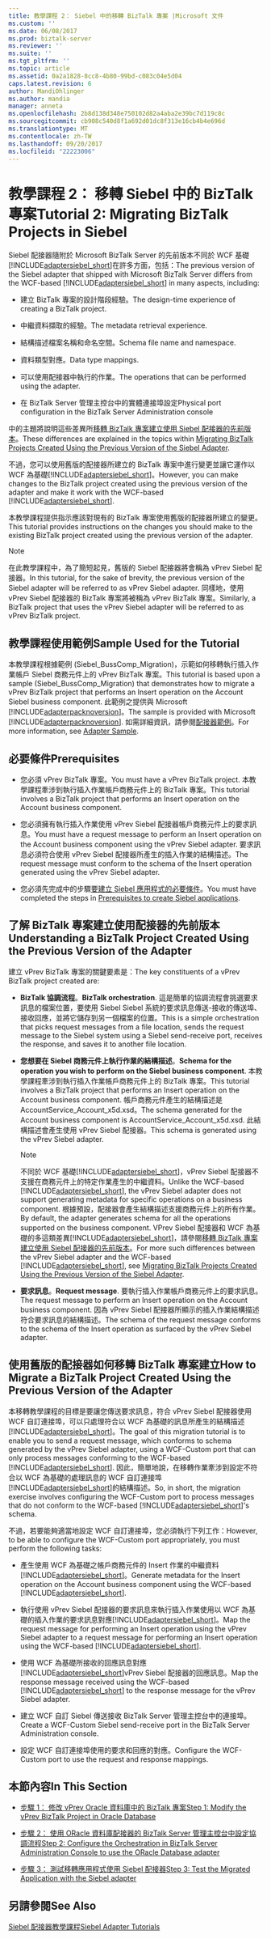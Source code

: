 ```yaml
---
title: 教學課程 2： Siebel 中的移轉 BizTalk 專案 |Microsoft 文件
ms.custom: ''
ms.date: 06/08/2017
ms.prod: biztalk-server
ms.reviewer: ''
ms.suite: ''
ms.tgt_pltfrm: ''
ms.topic: article
ms.assetid: 0a2a1828-8cc8-4b80-99bd-c083c04e5d04
caps.latest.revision: 6
author: MandiOhlinger
ms.author: mandia
manager: anneta
ms.openlocfilehash: 2b8d138d348e750102d82a4aba2e39bc7d119c8c
ms.sourcegitcommit: cb908c540d8f1a692d01dc8f313e16cb4b4e696d
ms.translationtype: MT
ms.contentlocale: zh-TW
ms.lasthandoff: 09/20/2017
ms.locfileid: "22223006"
---
```

# <a name="tutorial-2-migrating-biztalk-projects-in-siebel"></a><span data-ttu-id="088c7-102">教學課程 2： 移轉 Siebel 中的 BizTalk 專案</span><span class="sxs-lookup"><span data-stu-id="088c7-102">Tutorial 2: Migrating BizTalk Projects in Siebel</span></span>
<span data-ttu-id="088c7-103">Siebel 配接器隨附於 Microsoft BizTalk Server 的先前版本不同於 WCF 基礎[!INCLUDE[adaptersiebel_short](../../includes/adaptersiebel-short-md.md)]在許多方面，包括：</span><span class="sxs-lookup"><span data-stu-id="088c7-103">The previous version of the Siebel adapter that shipped with Microsoft BizTalk Server differs from the WCF-based [!INCLUDE[adaptersiebel_short](../../includes/adaptersiebel-short-md.md)] in many aspects, including:</span></span>  
  
-   <span data-ttu-id="088c7-104">建立 BizTalk 專案的設計階段經驗。</span><span class="sxs-lookup"><span data-stu-id="088c7-104">The design-time experience of creating a BizTalk project.</span></span>  
  
-   <span data-ttu-id="088c7-105">中繼資料擷取的經驗。</span><span class="sxs-lookup"><span data-stu-id="088c7-105">The metadata retrieval experience.</span></span>  
  
-   <span data-ttu-id="088c7-106">結構描述檔案名稱和命名空間。</span><span class="sxs-lookup"><span data-stu-id="088c7-106">Schema file name and namespace.</span></span>  
  
-   <span data-ttu-id="088c7-107">資料類型對應。</span><span class="sxs-lookup"><span data-stu-id="088c7-107">Data type mappings.</span></span>  
  
-   <span data-ttu-id="088c7-108">可以使用配接器中執行的作業。</span><span class="sxs-lookup"><span data-stu-id="088c7-108">The operations that can be performed using the adapter.</span></span>  
  
-   <span data-ttu-id="088c7-109">在 BizTalk Server 管理主控台中的實體連接埠設定</span><span class="sxs-lookup"><span data-stu-id="088c7-109">Physical port configuration in the BizTalk Server Administration console</span></span>  
  
 <span data-ttu-id="088c7-110">中的主題將說明這些差異所[移轉 BizTalk 專案建立使用 Siebel 配接器的先前版本](http://msdn.microsoft.com/library/ae61d3df-c5ca-4891-86b1-9f0dd6d3a59e)。</span><span class="sxs-lookup"><span data-stu-id="088c7-110">These differences are explained in the topics within [Migrating BizTalk Projects Created Using the Previous Version of the Siebel Adapter](http://msdn.microsoft.com/library/ae61d3df-c5ca-4891-86b1-9f0dd6d3a59e).</span></span>  
  
 <span data-ttu-id="088c7-111">不過，您可以使用舊版的配接器所建立的 BizTalk 專案中進行變更並讓它運作以 WCF 為基礎[!INCLUDE[adaptersiebel_short](../../includes/adaptersiebel-short-md.md)]。</span><span class="sxs-lookup"><span data-stu-id="088c7-111">However, you can make changes to the BizTalk project created using the previous version of the adapter and make it work with the WCF-based [!INCLUDE[adaptersiebel_short](../../includes/adaptersiebel-short-md.md)].</span></span>  
  
 <span data-ttu-id="088c7-112">本教學課程提供指示應該對現有的 BizTalk 專案使用舊版的配接器所建立的變更。</span><span class="sxs-lookup"><span data-stu-id="088c7-112">This tutorial provides instructions on the changes you should make to the existing BizTalk project created using the previous version of the adapter.</span></span>  
  
> [!NOTE]
>  <span data-ttu-id="088c7-113">在此教學課程中，為了簡短起見，舊版的 Siebel 配接器將會稱為 vPrev Siebel 配接器。</span><span class="sxs-lookup"><span data-stu-id="088c7-113">In this tutorial, for the sake of brevity, the previous version of the Siebel adapter will be referred to as vPrev Siebel adapter.</span></span> <span data-ttu-id="088c7-114">同樣地，使用 vPrev Siebel 配接器的 BizTalk 專案將被稱為 vPrev BizTalk 專案。</span><span class="sxs-lookup"><span data-stu-id="088c7-114">Similarly, a BizTalk project that uses the vPrev Siebel adapter will be referred to as vPrev BizTalk project.</span></span>  
  
## <a name="sample-used-for-the-tutorial"></a><span data-ttu-id="088c7-115">教學課程使用範例</span><span class="sxs-lookup"><span data-stu-id="088c7-115">Sample Used for the Tutorial</span></span>  
 <span data-ttu-id="088c7-116">本教學課程根據範例 (Siebel_BussComp_Migration)，示範如何移轉執行插入作業帳戶 Siebel 商務元件上的 vPrev BizTalk 專案。</span><span class="sxs-lookup"><span data-stu-id="088c7-116">This tutorial is based upon a sample (Siebel_BussComp_Migration) that demonstrates how to migrate a vPrev BizTalk project that performs an Insert operation on the Account Siebel business component.</span></span> <span data-ttu-id="088c7-117">此範例之提供與 Microsoft [!INCLUDE[adapterpacknoversion](../../includes/adapterpacknoversion-md.md)]。</span><span class="sxs-lookup"><span data-stu-id="088c7-117">The sample is provided with Microsoft [!INCLUDE[adapterpacknoversion](../../includes/adapterpacknoversion-md.md)].</span></span> <span data-ttu-id="088c7-118">如需詳細資訊，請參閱[配接器範例](../../adapters-and-accelerators/accelerator-rosettanet/adapter-samples.md)。</span><span class="sxs-lookup"><span data-stu-id="088c7-118">For more information, see [Adapter Sample](../../adapters-and-accelerators/accelerator-rosettanet/adapter-samples.md).</span></span>  
  
## <a name="prerequisites"></a><span data-ttu-id="088c7-119">必要條件</span><span class="sxs-lookup"><span data-stu-id="088c7-119">Prerequisites</span></span>  
  
-   <span data-ttu-id="088c7-120">您必須 vPrev BizTalk 專案。</span><span class="sxs-lookup"><span data-stu-id="088c7-120">You must have a vPrev BizTalk project.</span></span> <span data-ttu-id="088c7-121">本教學課程牽涉到執行插入作業帳戶商務元件上的 BizTalk 專案。</span><span class="sxs-lookup"><span data-stu-id="088c7-121">This tutorial involves a BizTalk project that performs an Insert operation on the Account business component.</span></span>  
  
-   <span data-ttu-id="088c7-122">您必須擁有執行插入作業使用 vPrev Siebel 配接器帳戶商務元件上的要求訊息。</span><span class="sxs-lookup"><span data-stu-id="088c7-122">You must have a request message to perform an Insert operation on the Account business component using the vPrev Siebel adapter.</span></span> <span data-ttu-id="088c7-123">要求訊息必須符合使用 vPrev Siebel 配接器所產生的插入作業的結構描述。</span><span class="sxs-lookup"><span data-stu-id="088c7-123">The request message must conform to the schema of the Insert operation generated using the vPrev Siebel adapter.</span></span>  
  
-   <span data-ttu-id="088c7-124">您必須先完成中的步驟[要建立 Siebel 應用程式的必要條件](../../adapters-and-accelerators/adapter-siebel/prerequisites-to-create-siebel-applications.md)。</span><span class="sxs-lookup"><span data-stu-id="088c7-124">You must have completed the steps in [Prerequisites to create Siebel applications](../../adapters-and-accelerators/adapter-siebel/prerequisites-to-create-siebel-applications.md).</span></span>  
  
## <a name="understanding-a-biztalk-project-created-using-the-previous-version-of-the-adapter"></a><span data-ttu-id="088c7-125">了解 BizTalk 專案建立使用配接器的先前版本</span><span class="sxs-lookup"><span data-stu-id="088c7-125">Understanding a BizTalk Project Created Using the Previous Version of the Adapter</span></span>  
 <span data-ttu-id="088c7-126">建立 vPrev BizTalk 專案的關鍵要素是：</span><span class="sxs-lookup"><span data-stu-id="088c7-126">The key constituents of a vPrev BizTalk project created are:</span></span>  
  
-   <span data-ttu-id="088c7-127">**BizTalk 協調流程**。</span><span class="sxs-lookup"><span data-stu-id="088c7-127">**BizTalk orchestration**.</span></span> <span data-ttu-id="088c7-128">這是簡單的協調流程會挑選要求訊息的檔案位置，要使用 Siebel Siebel 系統的要求訊息傳送-接收的傳送埠、 接收回應，並將它儲存到另一個檔案的位置。</span><span class="sxs-lookup"><span data-stu-id="088c7-128">This is a simple orchestration that picks request messages from a file location, sends the request message to the Siebel system using a Siebel send-receive port, receives the response, and saves it to another file location.</span></span>  
  
-   <span data-ttu-id="088c7-129">**您想要在 Siebel 商務元件上執行作業的結構描述**。</span><span class="sxs-lookup"><span data-stu-id="088c7-129">**Schema for the operation you wish to perform on the Siebel business component**.</span></span> <span data-ttu-id="088c7-130">本教學課程牽涉到執行插入作業帳戶商務元件上的 BizTalk 專案。</span><span class="sxs-lookup"><span data-stu-id="088c7-130">This tutorial involves a BizTalk project that performs an Insert operation on the Account business component.</span></span> <span data-ttu-id="088c7-131">帳戶商務元件產生的結構描述是 AccountService_Account_x5d.xsd。</span><span class="sxs-lookup"><span data-stu-id="088c7-131">The schema generated for the Account business component is AccountService_Account_x5d.xsd.</span></span> <span data-ttu-id="088c7-132">此結構描述會產生使用 vPrev Siebel 配接器。</span><span class="sxs-lookup"><span data-stu-id="088c7-132">This schema is generated using the vPrev Siebel adapter.</span></span>  
  
    > [!NOTE]
    >  <span data-ttu-id="088c7-133">不同於 WCF 基礎[!INCLUDE[adaptersiebel_short](../../includes/adaptersiebel-short-md.md)]，vPrev Siebel 配接器不支援在商務元件上的特定作業產生的中繼資料。</span><span class="sxs-lookup"><span data-stu-id="088c7-133">Unlike the WCF-based [!INCLUDE[adaptersiebel_short](../../includes/adaptersiebel-short-md.md)], the vPrev Siebel adapter does not support generating metadata for specific operations on a business component.</span></span> <span data-ttu-id="088c7-134">根據預設，配接器會產生結構描述支援商務元件上的所有作業。</span><span class="sxs-lookup"><span data-stu-id="088c7-134">By default, the adapter generates schema for all the operations supported on the business component.</span></span> <span data-ttu-id="088c7-135">VPrev Siebel 配接器和 WCF 為基礎的多這類差異[!INCLUDE[adaptersiebel_short](../../includes/adaptersiebel-short-md.md)]，請參閱[移轉 BizTalk 專案建立使用 Siebel 配接器的先前版本](http://msdn.microsoft.com/library/ae61d3df-c5ca-4891-86b1-9f0dd6d3a59e)。</span><span class="sxs-lookup"><span data-stu-id="088c7-135">For more such differences between the vPrev Siebel adapter and the WCF-based [!INCLUDE[adaptersiebel_short](../../includes/adaptersiebel-short-md.md)], see [Migrating BizTalk Projects Created Using the Previous Version of the Siebel Adapter](http://msdn.microsoft.com/library/ae61d3df-c5ca-4891-86b1-9f0dd6d3a59e).</span></span>  
  
-   <span data-ttu-id="088c7-136">**要求訊息**。</span><span class="sxs-lookup"><span data-stu-id="088c7-136">**Request message**.</span></span> <span data-ttu-id="088c7-137">要執行插入作業帳戶商務元件上的要求訊息。</span><span class="sxs-lookup"><span data-stu-id="088c7-137">The request message to perform an Insert operation on the Account business component.</span></span> <span data-ttu-id="088c7-138">因為 vPrev Siebel 配接器所顯示的插入作業結構描述符合要求訊息的結構描述。</span><span class="sxs-lookup"><span data-stu-id="088c7-138">The schema of the request message conforms to the schema of the Insert operation as surfaced by the vPrev Siebel adapter.</span></span>  
  
## <a name="how-to-migrate-a-biztalk-project-created-using-the-previous-version-of-the-adapter"></a><span data-ttu-id="088c7-139">使用舊版的配接器如何移轉 BizTalk 專案建立</span><span class="sxs-lookup"><span data-stu-id="088c7-139">How to Migrate a BizTalk Project Created Using the Previous Version of the Adapter</span></span>  
 <span data-ttu-id="088c7-140">本移轉教學課程的目標是要讓您傳送要求訊息，符合 vPrev Siebel 配接器使用 WCF 自訂連接埠，可以只處理符合以 WCF 為基礎的訊息所產生的結構描述[!INCLUDE[adaptersiebel_short](../../includes/adaptersiebel-short-md.md)]。</span><span class="sxs-lookup"><span data-stu-id="088c7-140">The goal of this migration tutorial is to enable you to send a request message, which conforms to schema generated by the vPrev Siebel adapter, using a WCF-Custom port that can only process messages conforming to the WCF-based [!INCLUDE[adaptersiebel_short](../../includes/adaptersiebel-short-md.md)].</span></span> <span data-ttu-id="088c7-141">因此，簡單地說，在移轉作業牽涉到設定不符合以 WCF 為基礎的處理訊息的 WCF 自訂連接埠[!INCLUDE[adaptersiebel_short](../../includes/adaptersiebel-short-md.md)]的結構描述。</span><span class="sxs-lookup"><span data-stu-id="088c7-141">So, in short, the migration exercise involves configuring the WCF-Custom port to process messages that do not conform to the WCF-based [!INCLUDE[adaptersiebel_short](../../includes/adaptersiebel-short-md.md)]'s schema.</span></span>  
  
 <span data-ttu-id="088c7-142">不過，若要能夠適當地設定 WCF 自訂連接埠，您必須執行下列工作：</span><span class="sxs-lookup"><span data-stu-id="088c7-142">However, to be able to configure the WCF-Custom port appropriately, you must perform the following tasks:</span></span>  
  
-   <span data-ttu-id="088c7-143">產生使用 WCF 為基礎之帳戶商務元件的 Insert 作業的中繼資料[!INCLUDE[adaptersiebel_short](../../includes/adaptersiebel-short-md.md)]。</span><span class="sxs-lookup"><span data-stu-id="088c7-143">Generate metadata for the Insert operation on the Account business component using the WCF-based [!INCLUDE[adaptersiebel_short](../../includes/adaptersiebel-short-md.md)].</span></span>  
  
-   <span data-ttu-id="088c7-144">執行使用 vPrev Siebel 配接器的要求訊息來執行插入作業使用以 WCF 為基礎的插入作業的要求訊息對應[!INCLUDE[adaptersiebel_short](../../includes/adaptersiebel-short-md.md)]。</span><span class="sxs-lookup"><span data-stu-id="088c7-144">Map the request message for performing an Insert operation using the vPrev Siebel adapter to a request message for performing an Insert operation using the WCF-based [!INCLUDE[adaptersiebel_short](../../includes/adaptersiebel-short-md.md)].</span></span>  
  
-   <span data-ttu-id="088c7-145">使用 WCF 為基礎所接收的回應訊息對應[!INCLUDE[adaptersiebel_short](../../includes/adaptersiebel-short-md.md)]vPrev Siebel 配接器的回應訊息。</span><span class="sxs-lookup"><span data-stu-id="088c7-145">Map the response message received using the WCF-based [!INCLUDE[adaptersiebel_short](../../includes/adaptersiebel-short-md.md)] to the response message for the vPrev Siebel adapter.</span></span>  
  
-   <span data-ttu-id="088c7-146">建立 WCF 自訂 Siebel 傳送接收 BizTalk Server 管理主控台中的連接埠。</span><span class="sxs-lookup"><span data-stu-id="088c7-146">Create a WCF-Custom Siebel send-receive port in the BizTalk Server Administration console.</span></span>  
  
-   <span data-ttu-id="088c7-147">設定 WCF 自訂連接埠使用的要求和回應的對應。</span><span class="sxs-lookup"><span data-stu-id="088c7-147">Configure the WCF-Custom port to use the request and response mappings.</span></span>  
  
## <a name="in-this-section"></a><span data-ttu-id="088c7-148">本節內容</span><span class="sxs-lookup"><span data-stu-id="088c7-148">In This Section</span></span>  
  
-   [<span data-ttu-id="088c7-149">步驟 1： 修改 vPrev Oracle 資料庫中的 BizTalk 專案</span><span class="sxs-lookup"><span data-stu-id="088c7-149">Step 1: Modify the vPrev BizTalk Project in Oracle Database</span></span>](../../adapters-and-accelerators/adapter-oracle-database/step-1-modify-the-vprev-biztalk-project-in-oracle-database.md)  
  
-   [<span data-ttu-id="088c7-150">步驟 2： 使用 ORacle 資料庫配接器的 BizTalk Server 管理主控台中設定協調流程</span><span class="sxs-lookup"><span data-stu-id="088c7-150">Step 2: Configure the Orchestration in BizTalk Server Administration Console to use the ORacle Database adapter</span></span>](../../adapters-and-accelerators/adapter-oracle-database/step-2-configure-an-orchestration-to-use-the-oracle-db-adapter-in-biztalk.md)  
  
-   [<span data-ttu-id="088c7-151">步驟 3： 測試移轉應用程式使用 Siebel 配接器</span><span class="sxs-lookup"><span data-stu-id="088c7-151">Step 3: Test the Migrated Application with the Siebel adapter</span></span>](../../adapters-and-accelerators/adapter-siebel/step-3-test-the-migrated-application-with-the-siebel-adapter.md)  
  
## <a name="see-also"></a><span data-ttu-id="088c7-152">另請參閱</span><span class="sxs-lookup"><span data-stu-id="088c7-152">See Also</span></span>  
 [<span data-ttu-id="088c7-153">Siebel 配接器教學課程</span><span class="sxs-lookup"><span data-stu-id="088c7-153">Siebel Adapter Tutorials</span></span>](../../adapters-and-accelerators/adapter-siebel/siebel-adapter-tutorials.md)